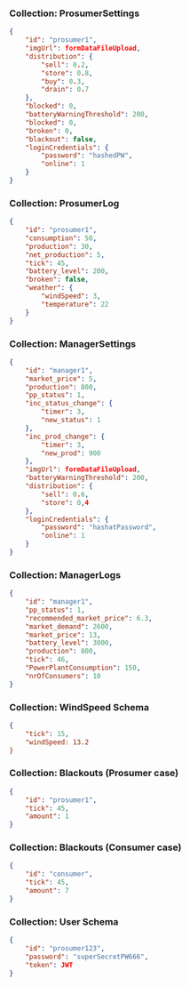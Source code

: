 ### Collection: ProsumerSettings
```json
{
    "id": "prosumer1",
    "imgUrl": formDataFileUpload,
    "distribution": {
        "sell": 0.2,
        "store": 0.8,
        "buy": 0.3,
        "drain": 0.7
    },
    "blocked": 0,
    "batteryWarningThreshold": 200,
    "blocked": 0,
    "broken": 0,
    "blackout": false,
    "loginCredentials": {
        "password": "hashedPW",
        "online": 1
    }
}
```


### Collection: ProsumerLog
```json
{
    "id": "prosumer1",
    "consumption": 50,
    "production": 30,
    "net_production": 5,
    "tick": 45,
    "battery_level": 200,
    "broken": false,
    "weather": {
        "windSpeed": 3,
        "temperature": 22
    }
}
```

### Collection: ManagerSettings
```json
{
    "id": "manager1",
    "market_price": 5,
    "production": 800,
    "pp_status": 1,
    "inc_status_change": {
        "timer": 3,
        "new_status": 1
    },
    "inc_prod_change": {
        "timer": 3,
        "new_prod": 900 
    },
    "imgUrl": formDataFileUpload,
    "batteryWarningThreshold": 200,
    "distribution": {
        "sell": 0.6,
        "store": 0,4
    },
    "loginCredentials": {
        "password": "hashatPassword",
        "online": 1
    }
}
```

### Collection: ManagerLogs
```json
{
    "id": "manager1",
    "pp_status": 1,
    "recommended_market_price": 6.3,
    "market_demand": 2600,
    "market_price": 13,
    "battery_level": 3000,
    "production": 800,
    "tick": 46,
    "PowerPlantConsumption": 150,
    "nrOfConsumers": 10
}
```

### Collection: WindSpeed Schema
```json
{
    "tick": 15,
    "windSpeed: 13.2
}
```


### Collection: Blackouts (Prosumer case)
```json
{
    "id": "prosumer1",
    "tick": 45,
    "amount": 1
}
```


### Collection: Blackouts (Consumer case)
```json
{
    "id": "consumer",
    "tick": 45,
    "amount": 7
}
```

### Collection: User Schema
```json 
{
    "id": "prosumer123",
    "password": "superSecretPW666",
    "token": JWT
}




